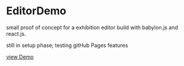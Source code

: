 # EditorDemo
small proof of concept for a exhibition editor build with babylon.js and react.js.

still in setup phase; testing gitHub Pages features

[view Demo](https://99-knots.github.io/EditorDemo/)
